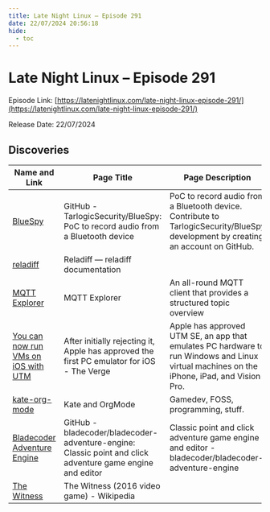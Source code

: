 ```yaml
---
title: Late Night Linux – Episode 291
date: 22/07/2024 20:56:18
hide:
  - toc
---
```


# Late Night Linux – Episode 291

Episode Link: [https://latenightlinux.com/late-night-linux-episode-291/](https://latenightlinux.com/late-night-linux-episode-291/)

Release Date: 22/07/2024

## Discoveries

| Name and Link | Page Title | Page Description |
| ------------- | ---------- | ---------------- |
| [BlueSpy](https://github.com/TarlogicSecurity/BlueSpy) | GitHub - TarlogicSecurity/BlueSpy: PoC to record audio from a Bluetooth device | PoC to record audio from a Bluetooth device. Contribute to TarlogicSecurity/BlueSpy development by creating an account on GitHub. |
| [reladiff](https://reladiff.readthedocs.io/en/latest/index.html) | Reladiff — reladiff  documentation |  |
| [MQTT Explorer](http://mqtt-explorer.com/) | MQTT Explorer | An all-round MQTT client that provides a structured topic overview | An all-round MQTT client that provides a structured topic overview |
| [You can now run VMs on iOS with UTM](https://www.theverge.com/2024/7/13/24198015/apple-utm-se-pc-os-emulator-for-ios) | After initially rejecting it, Apple has approved the first PC emulator for iOS - The Verge | Apple has approved UTM SE, an app that emulates PC hardware to run Windows and Linux virtual machines on the iPhone, iPad, and Vision Pro. |
| [kate-org-mode](https://akselmo.dev/posts/kate-and-orgmode/) | Kate and OrgMode | Gamedev, FOSS, programming, stuff. |
| [Bladecoder Adventure Engine](https://github.com/bladecoder/bladecoder-adventure-engine) | GitHub - bladecoder/bladecoder-adventure-engine: Classic point and click adventure game engine and editor | Classic point and click adventure game engine and editor - bladecoder/bladecoder-adventure-engine |
| [The Witness](https://en.wikipedia.org/wiki/The_Witness_(2016_video_game)) | The Witness (2016 video game) - Wikipedia |  |